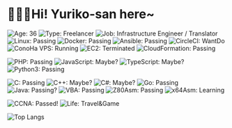 # 👩🏻‍💻Hi! Yuriko-san here~

![Age: 36](https://img.shields.io/badge/Age-36-green)
![Type: Freelancer](https://img.shields.io/badge/Type-Freelancer-orange)
![Job: Infrastructure Engineer / Translator](https://img.shields.io/badge/Work-Infrastructure%20Engineer%20%2F%20Translator-blueviolet)  
![Linux: Passing](https://img.shields.io/badge/Linux-Passing-yellow)
![Docker: Passing](https://img.shields.io/badge/Docker-Passing-blue)
![Ansible: Passing](https://img.shields.io/badge/Ansible-Passing-blue)
![CircleCI: WantDo](https://img.shields.io/badge/CircleCI-WantDo-blue)
![ConoHa VPS: Running](https://img.shields.io/badge/ConoHaVPS-Running-lightgray)
![EC2: Terminated](https://img.shields.io/badge/EC2-Terminated-lightgray)
![CloudFormation: Passing](https://img.shields.io/badge/CloudFormation-Passing-lightgray)

![PHP: Passing](https://img.shields.io/badge/PHP-Passing-blueviolet)
![JavaScript: Maybe?](https://img.shields.io/badge/JavaScript-Maybe%3F-blue)
![TypeScript: Maybe?](https://img.shields.io/badge/TypeScript-Maybe%3F-blue)
![Python3: Passing](https://img.shields.io/badge/Python3-Passing-blue)

![C: Passing](https://img.shields.io/badge/C-Passing-brightgreen)
![C++: Maybe?](https://img.shields.io/badge/C%2B%2B-Maybe%3F-brightgreen)
![C#: Maybe?](https://img.shields.io/badge/C%23-Maybe%3F-brightgreen)
![Go: Passing](https://img.shields.io/badge/Go-Passing-lightblue)
![Java: Passing?](https://img.shields.io/badge/Java-Passing%3F-darkblue)
![VBA: Passing](https://img.shields.io/badge/VBA-Passing-darkblue)
![Z80Asm: Passing](https://img.shields.io/badge/Z80Asm-Passing-yellow)
![x64Asm: Learning](https://img.shields.io/badge/x64Asm-Learning-yellow)

![CCNA: Passed!](https://img.shields.io/badge/CCNA-Passed!-glay)
![Life: Travel&Game](https://img.shields.io/badge/Life-Travel%26Game-red)  

<img
	src="https://github-readme-stats.vercel.app/api/top-langs/?username=IchikawaYukko&layout=compact&langs_count=10"
	alt="Top Langs"
/>
